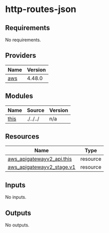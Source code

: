 # http-routes-json

<!-- BEGINNING OF PRE-COMMIT-TERRAFORM DOCS HOOK -->
## Requirements

No requirements.

## Providers

| Name | Version |
|------|---------|
| <a name="provider_aws"></a> [aws](#provider\_aws) | 4.48.0 |

## Modules

| Name | Source | Version |
|------|--------|---------|
| <a name="module_this"></a> [this](#module\_this) | ./../../ | n/a |

## Resources

| Name | Type |
|------|------|
| [aws_apigatewayv2_api.this](https://registry.terraform.io/providers/hashicorp/aws/latest/docs/resources/apigatewayv2_api) | resource |
| [aws_apigatewayv2_stage.v1](https://registry.terraform.io/providers/hashicorp/aws/latest/docs/resources/apigatewayv2_stage) | resource |

## Inputs

No inputs.

## Outputs

No outputs.
<!-- END OF PRE-COMMIT-TERRAFORM DOCS HOOK -->
